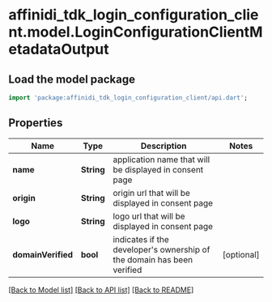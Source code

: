 # affinidi_tdk_login_configuration_client.model.LoginConfigurationClientMetadataOutput

## Load the model package

```dart
import 'package:affinidi_tdk_login_configuration_client/api.dart';
```

## Properties

| Name               | Type       | Description                                                            | Notes      |
| ------------------ | ---------- | ---------------------------------------------------------------------- | ---------- |
| **name**           | **String** | application name that will be displayed in consent page                |
| **origin**         | **String** | origin url that will be displayed in consent page                      |
| **logo**           | **String** | logo url that will be displayed in consent page                        |
| **domainVerified** | **bool**   | indicates if the developer's ownership of the domain has been verified | [optional] |

[[Back to Model list]](../README.md#documentation-for-models) [[Back to API list]](../README.md#documentation-for-api-endpoints) [[Back to README]](../README.md)
